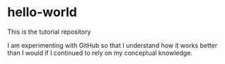 # hello-world
This is the tutorial repository

I am experimenting with GitHub so that I understand how it works better than I would if I continued
to rely on my conceptual knowledge.
